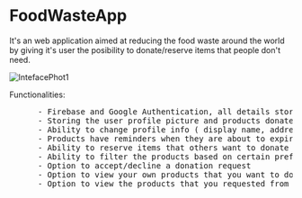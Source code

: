 # FoodWasteApp
  It's an web application aimed at reducing the food waste around the world by giving it's user the posibility to donate/reserve items that people don't need.
  
  
  
  ![IntefacePhot1](https://firebasestorage.googleapis.com/v0/b/proiecttw-84ef3.appspot.com/o/FoodPics%2Fd02c851a-a5ea-4bd2-9982-dc34f290842f_IntefacePhot1.JPG?alt=media&token=a1192f6c-623f-4dcf-8faa-c458d516e1f2)
  
  Functionalities:
  <pre>
      - Firebase and Google Authentication, all details stored in a MySQL database.
      - Storing the user profile picture and products donated images in Firebase Storage
      - Ability to change profile info ( display name, address, phone number )
      - Products have reminders when they are about to expire
      - Ability to reserve items that others want to donate
      - Ability to filter the products based on certain preferences with 2 filter categories, one for Food Type and one for Availability Type
      - Option to accept/decline a donation request
      - Option to view your own products that you want to donate
      - Option to view the products that you requested from others
     

  </pre>
   

